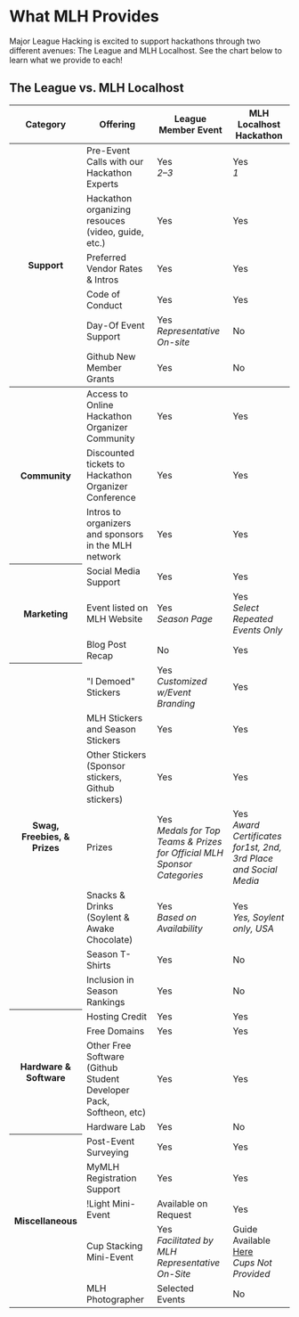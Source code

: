 # What MLH Provides

Major League Hacking is excited to support hackathons through two different avenues: The League and MLH Localhost. See the chart below to learn what we provide to each!

## The League vs. MLH Localhost

<table>

  <tr>
    <th> Category </th>
    <th> Offering </th>
    <th> League Member Event </th>
    <th> MLH Localhost Hackathon </th>
  </tr>

  <tbody>
    <tr>
      <th rowspan="6"> Support </th>
      <td> Pre-Event Calls with our Hackathon Experts </td>
      <td> Yes <br> <em>2&ndash;3</em> </td>
      <td> Yes <br> <em> 1 </em> </td>
    </tr>
    <tr>
      <td> Hackathon organizing resouces (video, guide, etc.) </td>
      <td> Yes </td>
      <td> Yes </td>
    </tr>
    <tr>
      <td> Preferred Vendor Rates & Intros </td>
      <td> Yes </td>
      <td> Yes </td>
    </tr>
    <tr>
      <td> Code of Conduct </td>
      <td> Yes </td>
      <td> Yes </td>
    </tr>
    <tr>
      <td> Day-Of Event Support </td>
      <td> Yes <br> <em> Representative On-site </em> </td>
      <td> No </td>
    </tr>
    <tr>
      <td> Github New Member Grants </td>
      <td> Yes </td>
      <td> No </td>
    </tr>
  </tbody>

  <tr>
    <th rowspan="3"> Community </th>
    <td> Access to Online Hackathon Organizer Community </td>
    <td> Yes </td>
    <td> Yes </td>
  </tr>
  <tr>
    <td> Discounted tickets to Hackathon Organizer Conference </td>
    <td> Yes </td>
    <td> Yes </td>
  </tr>
  <tr>
    <td> Intros to organizers and sponsors in the MLH network </td>
    <td> Yes </td>
    <td> Yes </td>
  </tr>
  <tr>
    <th rowspan="4"> Marketing </th>
  </tr>
  <tr>
    <td> Social Media Support </td>
    <td> Yes </td>
    <td> Yes </td>
  </tr>
  <tr>
    <td> Event listed on MLH Website </td>
    <td> Yes <br> <em>Season Page</em> </td>
    <td> Yes <br> <em>Select Repeated Events Only</em></td>
  </tr>
  <tr>
    <td> Blog Post Recap </td>
    <td> No </td>
    <td> Yes </td>
  </tr>
  <tr>
    <th rowspan="8"> Swag, Freebies, &amp; Prizes </td>
  </tr>
  <tr>
    <td> "I Demoed" Stickers </td>
    <td> Yes <br> <em> Customized w/Event Branding </em> </td>
    <td> Yes </td>
  </tr>
  <tr>
    <td> MLH Stickers and Season Stickers </td>
    <td> Yes </td>
    <td> Yes </td>
  </tr>
  <tr>
    <td> Other Stickers (Sponsor stickers, Github stickers) </td>
    <td> Yes </td>
    <td> Yes </td>
  </tr>
  <tr>
    <td> Prizes </td>
    <td> Yes <br> <em> Medals for Top Teams & Prizes for Official MLH Sponsor Categories </em> </td>
    <td> Yes <br> <em> Award Certificates for1st, 2nd, 3rd Place and Social Media </td>
  </tr>
  <tr>
    <td> Snacks & Drinks (Soylent &amp; Awake Chocolate) </td>
    <td> Yes <br> <em>Based on Availability</em </td>
    <td> Yes <br> <em> Yes, Soylent only, USA </em> </td>
  </tr>
  <tr>
    <td> Season T-Shirts </td>
    <td> Yes </td>
    <td> No </td>
  </tr>
  <tr>
    <td> Inclusion in Season Rankings </td>
    <td> Yes </td>
    <td> No </td>
  </tr>


  <tr>
    <th rowspan="5"> Hardware &amp; Software</th>
  </tr>
  <tr>
    <td> Hosting Credit </td>
    <td> Yes </td>
    <td> Yes </td>
  </tr>
  <tr>
    <td> Free Domains </td>
    <td> Yes </td>
    <td> Yes </td>
  </tr>
  <tr>
    <td> Other Free Software (Github Student Developer Pack, Softheon, etc)</td>
    <td> Yes </td>
    <td> Yes </td>
  </tr>
  <tr>
    <td> Hardware Lab </td>
    <td> Yes </td>
    <td> No </td>
  </tr>


  <tr>
    <th rowspan="6"> Miscellaneous </th>
  </tr>
  <tr>
    <td> Post-Event Surveying </td>
    <td> Yes </td>
    <td> Yes </td>
  </tr>
  <tr>
    <td> MyMLH Registration Support </td>
    <td> Yes </td>
    <td> Yes </td>
  </tr>
  <tr>
    <td> !Light Mini-Event </td>
    <td> Available on Request </td>
    <td> Yes </td>
  </tr>
  <tr>
    <td> Cup Stacking Mini-Event </td>
    <td> Yes <br> <em> Facilitated by MLH Representative On-Site </td>
    <td> Guide Available <a href="Organizer-Resources/Cup-Stacking.md"> Here </a> <br> <em> Cups Not Provided </em> </td>
  </tr>
  <tr>
    <td> MLH Photographer </td>
    <td> Selected Events </td>
    <td> No </td>
  </tr>

</table>
